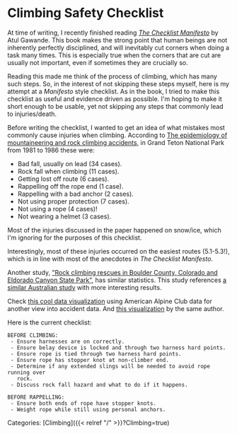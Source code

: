 # Climbing Safety Checklist

At time of writing, I recently finished reading [*The Checklist
Manifesto*](https://en.wikipedia.org/wiki/The_Checklist_Manifesto) by Atul
Gawande.  This book makes the strong point that human beings are not inherently
perfectly disciplined, and will inevitably cut corners when doing a task many
times.  This is especially true when the corners that are cut are usually not
important, even if sometimes they are crucially so.

Reading this made me think of the process of climbing, which has many such
steps.  So, in the interest of not skipping these steps myself, here is my
attempt at a *Manifesto* style checklist.  As in the book, I tried to make this
checklist as useful and evidence driven as possible.  I'm hoping to make it
short enough to be usable, yet not skipping any steps that commonly lead to
injuries/death.

Before writing the checklist, I wanted to get an idea of what mistakes most
commonly cause injuries when climbing.  According to [The epidemiology of
mountaineering and rock climbing
accidents](https://doi.org/10.1580/0953-9859-1.4.235), in Grand Teton National
Park from 1981 to 1986 these were:

 * Bad fall, usually on lead (34 cases).
 * Rock fall when climbing (11 cases).
 * Getting lost off route (6 cases).
 * Rappelling off the rope end (1 case).
 * Rappelling with a bad anchor (2 cases).
 * Not using proper protection (7 cases).
 * Not using a rope (4 cases)!
 * Not wearing a helmet (3 cases).

Most of the injuries discussed in the paper happened on snow/ice, which I'm
ignoring for the purposes of this checklist.

Interestingly, most of these injuries occurred on the easiest routes (5.1-5.3!),
which is in line with most of the anecdotes in *The Checklist Manifesto*.

Another study, ["Rock climbing rescues in Boulder County, Colorado and Eldorado
Canyon State
Park"](https://www.wemjournal.org/article/S1080-6032(12)00109-3/fulltext), has
similar statistics. This study references [a similar Australian study](https://docs.google.com/viewerng/viewer?url=https://dokumen.tips/google-reader?url%3D1f38b04767057b7e61e6dc6a385532b059b9b5300a6f6922794715af97edb0c5608cd6855462c07b7ba9cea7b73d0370607ca69c30fd13c15abf5be6377add0d0l3DstEzNe1rGgKhO86Pa2B8IPxt6MgbB7vDfkU6/MsrdOoc4hxPjwR14utxof5RNCM++vnYL5Odac67f5xzvR2iiLMcwgP3Ulsaap3JrFaa6/vvh1ZZtnGJLHA9eH4nIknPKMtUfEBtFjzLPKxkRQ%3D%3D) with more interesting results.

Check [this cool data
visualization](https://public.tableau.com/app/profile/nate.downer/viz/MostCommonAccidentCausebyState/Dashboard12)
using American Alpine Club data for another view into accident data. And [this
visualization](https://public.tableau.com/app/profile/nate.downer/viz/CausesofRockClimbingAccidents/MyRiskFactors)
by the same author.

Here is the current checklist:

```
BEFORE CLIMBING:
 - Ensure harnesses are on correctly.
 - Ensure belay device is locked and through two harness hard points.
 - Ensure rope is tied through two harness hard points.
 - Ensure rope has stopper knot at non-climber end.
 - Determine if any extended slings will be needed to avoid rope running over
   rock.
 - Discuss rock fall hazard and what to do if it happens.

BEFORE RAPPELLING:
 - Ensure both ends of rope have stopper knots.
 - Weight rope while still using personal anchors.
```

Categories: [Climbing]({{< relref "/" >}}?Climbing=true)